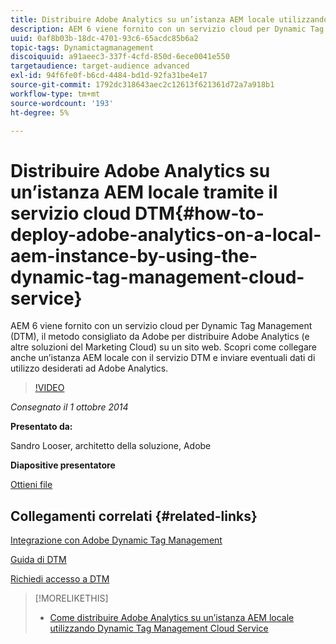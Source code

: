 ```yaml
---
title: Distribuire Adobe Analytics su un’istanza AEM locale utilizzando Dynamic Tag Management Cloud Service
description: AEM 6 viene fornito con un servizio cloud per Dynamic Tag Management (DTM), il metodo consigliato da Adobe per distribuire Adobe Analytics (e altre soluzioni del Marketing Cloud) su un sito web. Scopri come collegare anche un’istanza AEM locale con il servizio DTM e inviare eventuali dati di utilizzo desiderati ad Adobe Analytics.
uuid: 0af8b03b-18dc-4701-93c6-65acdc85b6a2
topic-tags: Dynamictagmanagement
discoiquuid: a91aeec3-337f-4cfd-850d-6ece0041e550
targetaudience: target-audience advanced
exl-id: 94f6fe0f-b6cd-4484-bd1d-92fa31be4e17
source-git-commit: 1792dc318643aec2c12613f621361d72a7a918b1
workflow-type: tm+mt
source-wordcount: '193'
ht-degree: 5%

---
```


# Distribuire Adobe Analytics su un’istanza AEM locale tramite il servizio cloud DTM{#how-to-deploy-adobe-analytics-on-a-local-aem-instance-by-using-the-dynamic-tag-management-cloud-service}

AEM 6 viene fornito con un servizio cloud per Dynamic Tag Management (DTM), il metodo consigliato da Adobe per distribuire Adobe Analytics (e altre soluzioni del Marketing Cloud) su un sito web. Scopri come collegare anche un’istanza AEM locale con il servizio DTM e inviare eventuali dati di utilizzo desiderati ad Adobe Analytics.

>[!VIDEO](https://video.tv.adobe.com/v/19401/?quality=9)

*Consegnato il 1 ottobre 2014*

**Presentato da:**

Sandro Looser, architetto della soluzione, Adobe

**Diapositive presentatore**

[Ottieni file](assets/dtm-10-1-2014.pdf)

## Collegamenti correlati {#related-links}

[Integrazione con Adobe Dynamic Tag Management](https://helpx.adobe.com/it/experience-manager/6-0/sites/administering/using/dtm.html)

[Guida di DTM](https://experienceleague.adobe.com/docs/data-collection.html?lang=en)

[Richiedi accesso a DTM](https://dtm.adobe.com/request_access)

<!--
[Get back to the Overview](https://helpx.adobe.com/experience-manager/kt/eseminars/gems/aem-index.html)
-->

>[!MORELIKETHIS]
>
>* [Come distribuire Adobe Analytics su un’istanza AEM locale utilizzando Dynamic Tag Management Cloud Service](aem-adobe-analytics-dynamic-tag-management.md)
